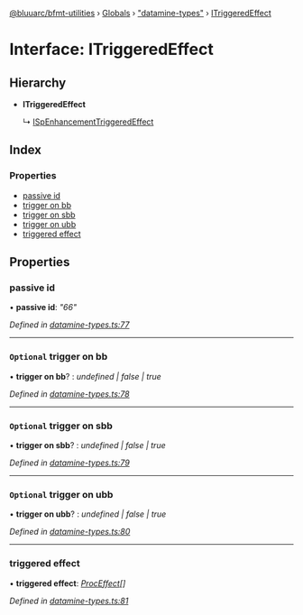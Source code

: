 [@bluuarc/bfmt-utilities](../README.md) › [Globals](../globals.md) › ["datamine-types"](../modules/_datamine_types_.md) › [ITriggeredEffect](_datamine_types_.itriggeredeffect.md)

# Interface: ITriggeredEffect

## Hierarchy

* **ITriggeredEffect**

  ↳ [ISpEnhancementTriggeredEffect](_datamine_types_.ispenhancementtriggeredeffect.md)

## Index

### Properties

* [passive id](_datamine_types_.itriggeredeffect.md#passive-id)
* [trigger on bb](_datamine_types_.itriggeredeffect.md#optional-trigger-on-bb)
* [trigger on sbb](_datamine_types_.itriggeredeffect.md#optional-trigger-on-sbb)
* [trigger on ubb](_datamine_types_.itriggeredeffect.md#optional-trigger-on-ubb)
* [triggered effect](_datamine_types_.itriggeredeffect.md#triggered-effect)

## Properties

###  passive id

• **passive id**: *"66"*

*Defined in [datamine-types.ts:77](https://github.com/BluuArc/bfmt-utilities/blob/8c37919/src/datamine-types.ts#L77)*

___

### `Optional` trigger on bb

• **trigger on bb**? : *undefined | false | true*

*Defined in [datamine-types.ts:78](https://github.com/BluuArc/bfmt-utilities/blob/8c37919/src/datamine-types.ts#L78)*

___

### `Optional` trigger on sbb

• **trigger on sbb**? : *undefined | false | true*

*Defined in [datamine-types.ts:79](https://github.com/BluuArc/bfmt-utilities/blob/8c37919/src/datamine-types.ts#L79)*

___

### `Optional` trigger on ubb

• **trigger on ubb**? : *undefined | false | true*

*Defined in [datamine-types.ts:80](https://github.com/BluuArc/bfmt-utilities/blob/8c37919/src/datamine-types.ts#L80)*

___

###  triggered effect

• **triggered effect**: *[ProcEffect](../modules/_datamine_types_.md#proceffect)[]*

*Defined in [datamine-types.ts:81](https://github.com/BluuArc/bfmt-utilities/blob/8c37919/src/datamine-types.ts#L81)*
